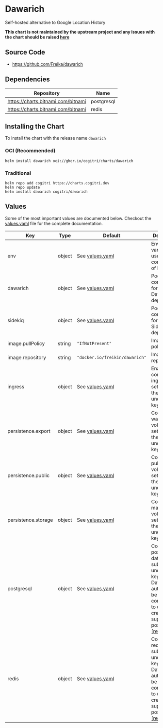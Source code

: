 # Dawarich

Self-hosted alternative to Google Location History

**This chart is not maintained by the upstream project and any issues with the chart should be raised
[here](https://github.com/Cogitri/charts/issues/new)**

## Source Code

* <https://github.com/Freika/dawarich>

## Dependencies

| Repository | Name |
|------------|------|
| <https://charts.bitnami.com/bitnami> | postgresql |
| <https://charts.bitnami.com/bitnami> | redis |

## Installing the Chart

To install the chart with the release name `dawarich`

### OCI (Recommended)

```console
helm install dawarich oci://ghcr.io/cogitri/charts/dawarich
```

### Traditional

```console
helm repo add cogitri https://charts.cogitri.dev
helm repo update
helm install dawarich cogitri/dawarich
```

## Values

Some of the most important values are documented below. Checkout the [values.yaml](./values.yaml) file for the complete documentation.

| Key | Type | Default | Description |
|-----|------|---------|-------------|
| env | object | See [values.yaml](./values.yaml) | Environment variables used for configuration of Dawarich |
| dawarich | object | See [values.yaml](./values.yaml) | Pod configuration for the Dawarich deployment |
| sidekiq | object | See [values.yaml](./values.yaml) | Pod configuration for the Sidekiq deployment |
| image.pullPolicy | string | `"IfNotPresent"` | Image pull policy |
| image.repository | string | `"docker.io/freikin/dawarich"` | Image repository |
| ingress | object | See [values.yaml](./values.yaml) | Enable and configure ingress settings for the chart under this key. |
| persistence.export | object | See [values.yaml](./values.yaml) | Configure watched volume settings for the chart under this key. |
| persistence.public | object | See [values.yaml](./values.yaml) | Configure public volume settings for the chart under this key. |
| persistence.storage | object | See [values.yaml](./values.yaml) | Configure main storage volume settings for the chart under this key. |
| postgresql | object | See [values.yaml](./values.yaml) | Configure postgresql database subchart under this key. Dawarich will automatically be configured to use the credentials supplied to postgresql. [[ref]](https://github.com/bitnami/charts/tree/main/bitnami/postgresql) |
| redis | object | See [values.yaml](./values.yaml) | Configure redis subchart under this key. Dawarich will automatically be configured to use the credentials supplied to postgresql. [[ref]](https://github.com/bitnami/charts/tree/main/bitnami/redis) |
